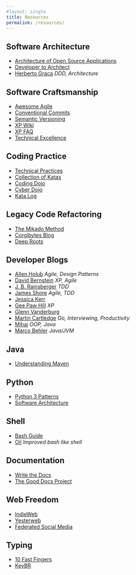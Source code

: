 ```yaml
---
#layout: single
title: Resources
permalink: /resources/
---
```


## Software Architecture
- [Architecture of Open Source Applications](http://aosabook.org/en/index.html)
- [Developer to Architect](https://developertoarchitect.com/)
- [Herberto Graca](https://herbertograca.com/) *DDD, Architecture*

## Software Craftsmanship
- [Awesome Agile](https://github.com/lorabv/awesome-agile)
- [Conventional Commits](https://www.conventionalcommits.org/en/v1.0.0/)
- [Semantic Versioning](https://semver.org/)
- [XP Wiki](https://wiki.c2.com/?XpFaq)
- [XP FAQ](https://jera.com/techinfo/xpfaq)
- [Technical Excellence](https://less.works/less/technical-excellence)

## Coding Practice
- [Technical Practices](https://sammancoaching.org/)
- [Collection of Katas](https://github.com/emilybache)
- [Coding Dojo](http://codingdojo.org/)
- [Cyber Dojo](https://cyber-dojo.org/creator/home)
- [Kata Log](https://kata-log.rocks/)

## Legacy Code Refactoring
- [The Mikado Method](http://mikadomethod.info/)
- [Corgibytes Blog](https://corgibytes.com/blog/)
- [Deep Roots](https://www.digdeeproots.com/articles/on/naming-process/)

## Developer Blogs
- [Allen Holub](https://holub.com/goodies/) *Agile, Design Patterns*
- [David Bernstein](https://tobeagile.com/blog/) *XP, Agile*
- [J. B. Rainsberger](https://thecodewhisperer.com/) *TDD*
- [James Shore](https://www.jamesshore.com/v2/best) *Agile, TDD*
- [Jessica Kerr](https://jessitron.com/blog/)
- [Gee Paw Hill](https://www.geepawhill.org/weekly/) *XP*
- [Glenn Vanderburg](https://vanderburg.org/blog/)
- [Martin Cartledge](https://www.martincartledge.io/) *Go, Interviewing, Productivity*
- [Mihai](https://amihaiemil.com/aboutme/about.html) *OOP, Java*
- [Marco Behler](https://www.marcobehler.com/) *Java/JVM*

## Java
- [Understanding Maven](https://cguntur.me/2020/05/20/understanding-apache-maven-the-series/)

## Python
- [Python 3 Patterns](https://python-3-patterns-idioms-test.readthedocs.io/en/latest/)
- [Software Architecture](https://www.cosmicpython.com/)

## Shell
- [Bash Guide](https://mywiki.wooledge.org/BashGuide)
- [Oil](https://www.oilshell.org/) *Improved bash like shell*

## Documentation
- [Write the Docs](https://www.writethedocs.org/)
- [The Good Docs Project](https://thegooddocsproject.dev/)

## Web Freedom
- [IndieWeb](https://indieweb.org/)
- [Yesterweb](https://yesterweb.org/)
- [Federated Social Media](https://fediverse.party/)

## Typing
- [10 Fast Fingers](https://10fastfingers.com/typing-test/english)
- [KeyBR](https://www.keybr.com/)
